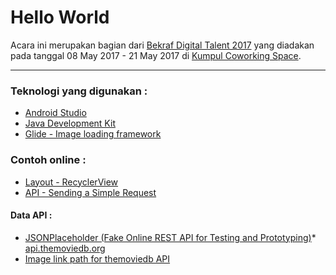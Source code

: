 Hello World
===========
Acara ini merupakan bagian dari [Bekraf Digital Talent 2017](https://www.kumpul.co/events/bekraf-digital-talent-2017-170501/ "Event Bekraf Digital Talent 2017") yang diadakan pada tanggal 08 May 2017 - 21 May 2017 di [Kumpul Coworking Space](https://goo.gl/maps/dxMyzJbWnax "Maps Kumpul Coworking Space").

---

### Teknologi yang digunakan :
* [Android Studio](http://developer.android.com/sdk/index.html "Download Android Studio")
* [Java Development Kit](http://www.oracle.com/technetwork/java/javase/downloads/index.html "Download JDK")
* [Glide - Image loading framework](https://github.com/bumptech/glide "View Glide options on github")

### Contoh online :
* [Layout - RecyclerView](http://stackoverflow.com/questions/40584424/simple-android-recyclerview-example "Contoh menggunakan RecyclerView")
* [API - Sending a Simple Request](https://developer.android.com/training/volley/simple.html "Contoh menggunakan newRequestQueue")

#### Data API :
* [JSONPlaceholder (Fake Online REST API for Testing and Prototyping)](http://jsonplaceholder.typicode.com/ "Fake Online REST API for Testing and Prototyping")* [api.themoviedb.org](https://api.themoviedb.org/3/discover/movie?sort_by=popularity.desc&api_key=9c04c6a25d15c5a8a20e1c0a16133557 "Data API themoviedb")
* [Image link path for themoviedb API](https://image.tmdb.org/t/p/w500 "Copy-paste link ini")